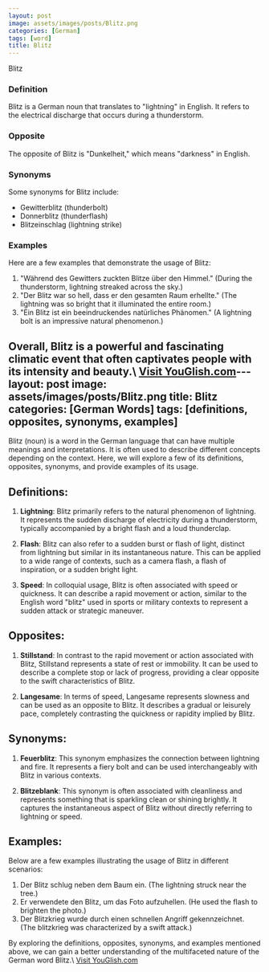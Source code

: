 ```yaml
---
layout: post
image: assets/images/posts/Blitz.png
categories: [German]
tags: [word]
title: Blitz
---
```


Blitz

### Definition

Blitz is a German noun that translates to "lightning" in English. It refers to the electrical discharge that occurs during a thunderstorm.

### Opposite

The opposite of Blitz is "Dunkelheit," which means "darkness" in English.

### Synonyms

Some synonyms for Blitz include:

- Gewitterblitz (thunderbolt)
- Donnerblitz (thunderflash)
- Blitzeinschlag (lightning strike)

### Examples

Here are a few examples that demonstrate the usage of Blitz:

1. "Während des Gewitters zuckten Blitze über den Himmel." (During the thunderstorm, lightning streaked across the sky.)
2. "Der Blitz war so hell, dass er den gesamten Raum erhellte." (The lightning was so bright that it illuminated the entire room.)
3. "Ein Blitz ist ein beeindruckendes natürliches Phänomen." (A lightning bolt is an impressive natural phenomenon.)

Overall, Blitz is a powerful and fascinating climatic event that often captivates people with its intensity and beauty.\ <a id="yg-widget-0" class="youglish-widget" data-query="Blitz" data-lang="german" data-components="8412" data-auto-start="0" data-bkg-color="theme_light" data-title="How%20to%20pronounce%20Blitz%20in%20German"  rel="nofollow" href="https://youglish.com">Visit YouGlish.com</a><script async src="https://youglish.com/public/emb/widget.js" charset="utf-8"></script>---
layout: post
image: assets/images/posts/Blitz.png
title: Blitz
categories: [German Words]
tags: [definitions, opposites, synonyms, examples]
---

Blitz (noun) is a word in the German language that can have multiple meanings and interpretations. It is often used to describe different concepts depending on the context. Here, we will explore a few of its definitions, opposites, synonyms, and provide examples of its usage.

## Definitions:
1. **Lightning**: Blitz primarily refers to the natural phenomenon of lightning. It represents the sudden discharge of electricity during a thunderstorm, typically accompanied by a bright flash and a loud thunderclap.

2. **Flash**: Blitz can also refer to a sudden burst or flash of light, distinct from lightning but similar in its instantaneous nature. This can be applied to a wide range of contexts, such as a camera flash, a flash of inspiration, or a sudden bright light.

3. **Speed**: In colloquial usage, Blitz is often associated with speed or quickness. It can describe a rapid movement or action, similar to the English word "blitz" used in sports or military contexts to represent a sudden attack or strategic maneuver.

## Opposites:
1. **Stillstand**: In contrast to the rapid movement or action associated with Blitz, Stillstand represents a state of rest or immobility. It can be used to describe a complete stop or lack of progress, providing a clear opposite to the swift characteristics of Blitz.

2. **Langesame**: In terms of speed, Langesame represents slowness and can be used as an opposite to Blitz. It describes a gradual or leisurely pace, completely contrasting the quickness or rapidity implied by Blitz.

## Synonyms:
1. **Feuerblitz**: This synonym emphasizes the connection between lightning and fire. It represents a fiery bolt and can be used interchangeably with Blitz in various contexts.

2. **Blitzeblank**: This synonym is often associated with cleanliness and represents something that is sparkling clean or shining brightly. It captures the instantaneous aspect of Blitz without directly referring to lightning or speed.

## Examples:
Below are a few examples illustrating the usage of Blitz in different scenarios:

1. Der Blitz schlug neben dem Baum ein. (The lightning struck near the tree.)
2. Er verwendete den Blitz, um das Foto aufzuhellen. (He used the flash to brighten the photo.)
3. Der Blitzkrieg wurde durch einen schnellen Angriff gekennzeichnet. (The blitzkrieg was characterized by a swift attack.)

By exploring the definitions, opposites, synonyms, and examples mentioned above, we can gain a better understanding of the multifaceted nature of the German word Blitz.\ <a id="yg-widget-0" class="youglish-widget" data-query="Blitz" data-lang="german" data-components="8412" data-auto-start="0" data-bkg-color="theme_light" data-title="How%20to%20pronounce%20Blitz%20in%20German"  rel="nofollow" href="https://youglish.com">Visit YouGlish.com</a><script async src="https://youglish.com/public/emb/widget.js" charset="utf-8"></script>
